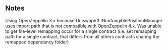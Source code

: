 ## Notes

Using OpenZeppelin 3.x because UniswapV3 INonfungiblePositionManager uses import path that is not compatible with OpenZeppelin 4.x. Was unable to get file-level remapping occur for a single contract (i.e. set remapping path for a single contract, that differs from all others contracts sharing the remapped dependency folder)
